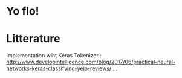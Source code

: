 # Yo flo!

# Litterature
Implementation wiht Keras Tokenizer : http://www.developintelligence.com/blog/2017/06/practical-neural-networks-keras-classifying-yelp-reviews/
...

